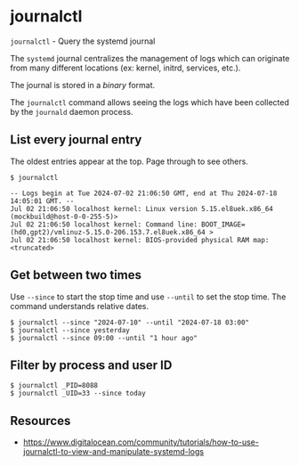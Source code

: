 # journalctl

`journalctl` - Query the systemd journal

The `systemd` journal centralizes the management of logs which can originate from many different locations (ex: kernel, initrd, services, etc.).

The journal is stored in a *binary* format.

The `journalctl` command allows seeing the logs which have been collected by the `journald` daemon process.

## List every journal entry
The oldest entries appear at the top. Page through to see others.

```
$ journalctl

-- Logs begin at Tue 2024-07-02 21:06:50 GMT, end at Thu 2024-07-18 14:05:01 GMT. --
Jul 02 21:06:50 localhost kernel: Linux version 5.15.el8uek.x86_64 (mockbuild@host-0-0-255-5)>
Jul 02 21:06:50 localhost kernel: Command line: BOOT_IMAGE=(hd0,gpt2)/vmlinuz-5.15.0-206.153.7.el8uek.x86_64 >
Jul 02 21:06:50 localhost kernel: BIOS-provided physical RAM map:
<truncated>
```

## Get between two times
Use `--since` to start the stop time and use `--until` to set the stop time. The command understands relative dates.

```
$ journalctl --since "2024-07-10" --until "2024-07-18 03:00"
$ journalctl --since yesterday
$ journalctl --since 09:00 --until "1 hour ago"
```

## Filter by process and user ID
```
$ journalctl _PID=8088
$ journalctl _UID=33 --since today
```

## Resources
- https://www.digitalocean.com/community/tutorials/how-to-use-journalctl-to-view-and-manipulate-systemd-logs
